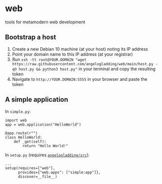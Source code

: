 # web
tools for metamodern web development

## Bootstrap a host

1) Create a new Debian 10 machine (at your host) noting its IP address
2) Point your domain name to this IP address (at your registrar)
3) Run `ssh -tt root@YOUR.DOMAIN "wget https://raw.githubusercontent.com/angelogladding/web/main/host.py -qO host.py && python3 host.py"` in your terminal and copy the resulting token
4) Navigate to `http://YOUR.DOMAIN:5555` in your browser and paste the token

## A simple application

In `simple.py`:

    import web
    app = web.application("HelloWorld")

    @app.route(r"")
    class HelloWorld:
        def _get(self):
            return "Hello World!"

In `setup.py` (requires [`angelogladding/src`](https://github.com/angelogladding/src)):

    ...
    setup(requires=["web"],
          provides={"web.apps": ["simple:app"]},
          discover=__file__)
